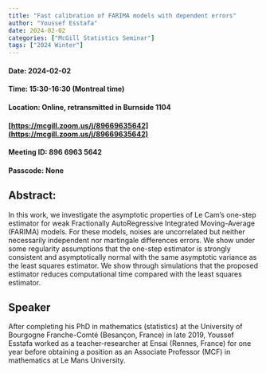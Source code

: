 ```yaml
---
title: "Fast calibration of FARIMA models with dependent errors"
author: "Youssef Esstafa"
date: 2024-02-02
categories: ["McGill Statistics Seminar"]
tags: ["2024 Winter"]
---
```


#### Date: 2024-02-02
#### Time: 15:30-16:30 (Montreal time)
#### Location: Online, retransmitted in Burnside 1104
#### [https://mcgill.zoom.us/j/89669635642](https://mcgill.zoom.us/j/89669635642)
#### Meeting ID: 896 6963 5642
#### Passcode: None



## Abstract:

In this work, we investigate the asymptotic properties of Le Cam’s one-step estimator for weak Fractionally AutoRegressive Integrated Moving-Average (FARIMA) models. For these models, noises are uncorrelated but neither necessarily independent nor martingale differences errors. We show under some regularity assumptions that the one-step estimator is strongly consistent and asymptotically normal with the same asymptotic variance as the least squares estimator. We show through simulations that the proposed estimator reduces computational time compared with the least squares estimator.

## Speaker

After completing his PhD in mathematics (statistics) at the University of Bourgogne Franche-Comté (Besançon, France) in late 2019, Youssef Esstafa worked as a teacher-researcher at Ensai (Rennes, France) for one year before obtaining a position as an Associate Professor (MCF) in mathematics at Le Mans University.
